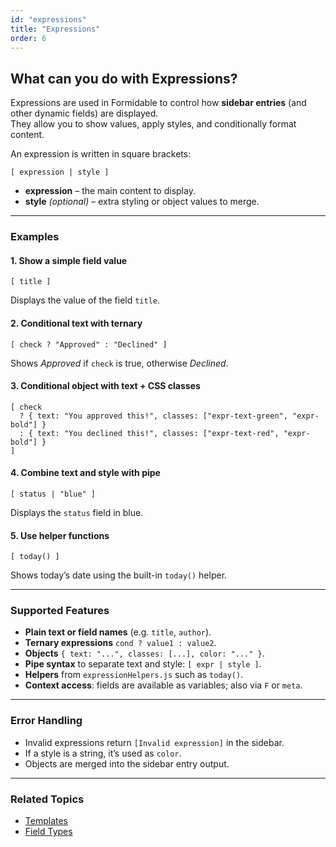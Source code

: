 ```yaml
---
id: "expressions"
title: "Expressions"
order: 6
---
```


## What can you do with Expressions?

Expressions are used in Formidable to control how **sidebar entries** (and other dynamic fields) are displayed.  
They allow you to show values, apply styles, and conditionally format content.

An expression is written in square brackets:

```text
[ expression | style ]
```

* **expression** – the main content to display.
* **style** *(optional)* – extra styling or object values to merge.

---

### Examples

#### 1. Show a simple field value

```text
[ title ]
```

Displays the value of the field `title`.

#### 2. Conditional text with ternary

```text
[ check ? "Approved" : "Declined" ]
```

Shows *Approved* if `check` is true, otherwise *Declined*.

#### 3. Conditional object with text + CSS classes

```text
[ check
  ? { text: "You approved this!", classes: ["expr-text-green", "expr-bold"] }
  : { text: "You declined this!", classes: ["expr-text-red", "expr-bold"] }
]
```

#### 4. Combine text and style with pipe

```text
[ status | "blue" ]
```

Displays the `status` field in blue.

#### 5. Use helper functions

```text
[ today() ]
```

Shows today’s date using the built-in `today()` helper.

---

### Supported Features

* **Plain text or field names** (e.g. `title`, `author`).
* **Ternary expressions** `cond ? value1 : value2`.
* **Objects** `{ text: "...", classes: [...], color: "..." }`.
* **Pipe syntax** to separate text and style: `[ expr | style ]`.
* **Helpers** from `expressionHelpers.js` such as `today()`.
* **Context access**: fields are available as variables; also via `F` or `meta`.

---

### Error Handling

* Invalid expressions return `[Invalid expression]` in the sidebar.
* If a style is a string, it’s used as `color`.
* Objects are merged into the sidebar entry output.

---

### Related Topics

- [Templates](#templates)
- [Field Types](#field-types)
